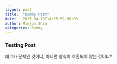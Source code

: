 ```yaml
---
layout: post
title:  "Dummy Post"
date:   2015-04-18T14:25:52-05:00
author: Minjun Shin
categories: Dummy
---
```


### Testing Post

태그가 문제인 것이냐, 아니면 양식이 호환되지 않는 것이냐?
